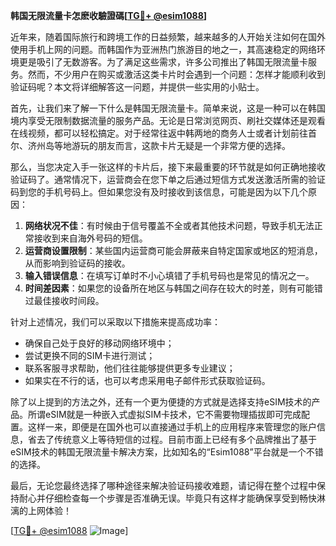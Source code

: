 **韩国无限流量卡怎麽收驗證碼[[TG💪+ @esim1088](https://t.me/s/esim1088)]**

近年来，随着国际旅行和跨境工作的日益频繁，越来越多的人开始关注如何在国外使用手机上网的问题。而韩国作为亚洲热门旅游目的地之一，其高速稳定的网络环境更是吸引了无数游客。为了满足这些需求，许多公司推出了韩国无限流量卡服务。然而，不少用户在购买或激活这类卡片时会遇到一个问题：怎样才能顺利收到验证码呢？本文将详细解答这一问题，并提供一些实用的小贴士。

首先，让我们来了解一下什么是韩国无限流量卡。简单来说，这是一种可以在韩国境内享受无限制数据流量的服务产品。无论是日常浏览网页、刷社交媒体还是观看在线视频，都可以轻松搞定。对于经常往返中韩两地的商务人士或者计划前往首尔、济州岛等地游玩的朋友而言，这款卡片无疑是一个非常方便的选择。

那么，当您决定入手一张这样的卡片后，接下来最重要的环节就是如何正确地接收验证码了。通常情况下，运营商会在您下单之后通过短信方式发送激活所需的验证码到您的手机号码上。但如果您没有及时接收到该信息，可能是因为以下几个原因：

1. **网络状况不佳**：有时候由于信号覆盖不全或者其他技术问题，导致手机无法正常接收到来自海外号码的短信。
2. **运营商设置限制**：某些国内运营商可能会屏蔽来自特定国家或地区的短消息，从而影响到验证码的接收。
3. **输入错误信息**：在填写订单时不小心填错了手机号码也是常见的情况之一。
4. **时间差因素**：如果您的设备所在地区与韩国之间存在较大的时差，则有可能错过最佳接收时间段。

针对上述情况，我们可以采取以下措施来提高成功率：

- 确保自己处于良好的移动网络环境中；
- 尝试更换不同的SIM卡进行测试；
- 联系客服寻求帮助，他们往往能够提供更多专业建议；
- 如果实在不行的话，也可以考虑采用电子邮件形式获取验证码。

除了以上提到的方法之外，还有一个更为便捷的方式就是选择支持eSIM技术的产品。所谓eSIM就是一种嵌入式虚拟SIM卡技术，它不需要物理插拔即可完成配置。这样一来，即便是在国外也可以直接通过手机上的应用程序来管理您的账户信息，省去了传统意义上等待短信的过程。目前市面上已经有多个品牌推出了基于eSIM技术的韩国无限流量卡解决方案，比如知名的“Esim1088”平台就是一个不错的选择。

最后，无论您最终选择了哪种途径来解决验证码接收难题，请记得在整个过程中保持耐心并仔细检查每一个步骤是否准确无误。毕竟只有这样才能确保享受到畅快淋漓的上网体验！

[[TG💪+ @esim1088](https://t.me/s/esim1088) ![Image](https://i.postimg.cc/4NQfJmqS/Snipaste-2025-05-13-00-14-12.png)]